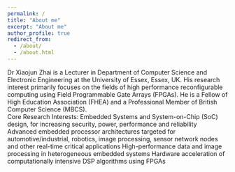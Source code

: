 ```yaml
---
permalink: /
title: "About me"
excerpt: "About me"
author_profile: true
redirect_from: 
  - /about/
  - /about.html
---
```


Dr Xiaojun Zhai is a Lecturer in Department of Computer Science and Electronic Engineering at the University of Essex, Essex, UK. His research interest primarily focuses on the fields of high performance reconfigurable computing using Field Programmable Gate Arrays (FPGAs). He is a Fellow of High Education Association (FHEA) and a Professional Member of British Computer Science (MBCS).  
Core Research Interests:
Embedded Systems and System-on-Chip (SoC) design, for increasing security, power, performance and reliability
Advanced embedded processor architectures targeted for automotive/industrial, robotics, image processing, sensor network nodes and other real-time critical applications
High-performance data and image processing in heterogeneous embedded systems
Hardware acceleration of computationally intensive DSP algorithms using FPGAs
